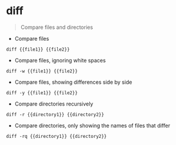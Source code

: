 # diff

> Compare files and directories

- Compare files

`diff {{file1}} {{file2}}`

- Compare files, ignoring white spaces

`diff -w {{file1}} {{file2}}`

- Compare files, showing differences side by side

`diff -y {{file1}} {{file2}}`

- Compare directories recursively

`diff -r {{directory1}} {{directory2}}`

- Compare directories, only showing the names of files that differ

`diff -rq {{directory1}} {{directory2}}`

